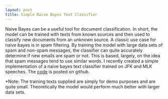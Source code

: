 ```yaml
---
layout: post
title: Simple Naive Bayes Text Classifier
---
```


Naive Bayes can be a useful tool for document classification. In short, the model can be trained with texts from known sources and then used to classify new documents from an unknown source. A classic use case for naive bayes is in spam filtering. By training the model with large data sets of spam and non-spam messages, the classifier can quite accurately determine if new emails are spam or not. This is based, largely, on the idea that spam messages tend to use similar words. I recently created a simple implementation of a naive bayes text classifier trained on JFK and MLK speeches. The [code](https://github.com/jasondwyer/simple-naive-bayes) is posted on github. 

*Note: The training texts supplied are simply for demo purposes and are quite small. Theoretically the model would perform much better with larger data sets.
